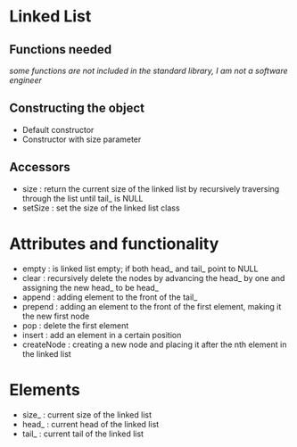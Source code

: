 # Linked List

## Functions needed
*some functions are not included in the standard library, I am not a software engineer*
## Constructing the object
- Default constructor
- Constructor with size parameter

## Accessors
- size : return the current size of the linked list by recursively traversing through the list until tail_ is NULL
- setSize : set the size of the linked list class

# Attributes and functionality
- empty : is linked list empty; if both head_ and tail_ point to NULL
- clear : recursively delete the nodes by advancing the head_ by one and assigning the new head_ to be head_
- append : adding element to the front of the tail_
- prepend : adding an element to the front of the first element, making it the new first node
- pop : delete the first element
- insert : add an element in a certain position
- createNode : creating a new node and placing it after the nth element in the linked list

# Elements
- size_ : current size of the linked list
- head_ : current head of the linked list
- tail_ : current tail of the linked list

